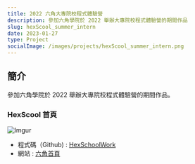 ```yaml
---
title: 2022 六角大專院校程式體驗營
description: 參加六角學院於 2022 舉辦大專院校程式體驗營的期間作品
slug: hexScool_summer_intern
date: 2023-01-27
type: Project
socialImage: /images/projects/hexScool_summer_intern.png
---
```


## 簡介

參加六角學院於 2022 舉辦大專院校程式體驗營的期間作品。

### HexScool 首頁

![Imgur](https://i.imgur.com/Nn2ycgw.jpg)

- 程式碼（Github) : [HexSchoolWork](https://github.com/CofCat456/HexSchoolWork/tree/main/jQuery)
- 網站 : [六角首頁](https://cofcat456.github.io/HexSchoolWork/jQuery/)